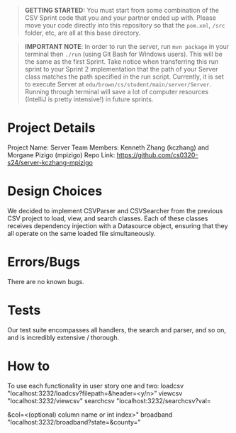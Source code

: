 > **GETTING STARTED:** You must start from some combination of the CSV Sprint code that you and your partner ended up with. Please move your code directly into this repository so that the `pom.xml`, `/src` folder, etc, are all at this base directory.

> **IMPORTANT NOTE**: In order to run the server, run `mvn package` in your terminal then `./run` (using Git Bash for Windows users). This will be the same as the first Sprint. Take notice when transferring this run sprint to your Sprint 2 implementation that the path of your Server class matches the path specified in the run script. Currently, it is set to execute Server at `edu/brown/cs/student/main/server/Server`. Running through terminal will save a lot of computer resources (IntelliJ is pretty intensive!) in future sprints.

# Project Details

Project Name: Server
Team Members: Kenneth Zhang (kczhang) and Morgane Pizigo (mpizigo)
Repo Link: https://github.com/cs0320-s24/server-kczhang-mpizigo

# Design Choices

We decided to implement CSVParser and CSVSearcher from the previous CSV project to
load, view, and search classes. Each of these classes receives dependency injection with a
Datasource object, ensuring that they all operate on the same loaded file simultaneously.


# Errors/Bugs

There are no known bugs.

# Tests

Our test suite encompasses all handlers, the search and parser, and so on, and is incredibly extensive / thorough.

# How to

To use each functionality in user story one and two:
loadcsv "localhost:3232/loadcsv?filepath=<filepath goes here>&header=<y/n>”
viewcsv "localhost:3232/viewcsv"
searchcsv "localhost:3232/searchcsv?val=<search target>&col=<(optional) column name or int index>"
broadband "localhost:3232/broadband?state=<state name>&county=<county name>"
